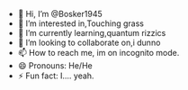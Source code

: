 - 👋 Hi, I’m @Bosker1945
- 👀 I’m interested in,Touching grass
- 🌱 I’m currently learning,quantum rizzics
- 💞️ I’m looking to collaborate on,i dunno
- 📫 How to reach me, im on incognito mode.
- 😄 Pronouns: He/He 
- ⚡ Fun fact: I.... yeah.

<!---
Bosker1945/Bosker1945 is a ✨ special ✨ repository because its `README.md` (this file) appears on your GitHub profile.
You can click the Preview link to take a look at your changes.
--->
